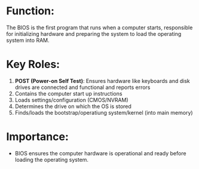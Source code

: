  # Function:
The BIOS is the first program that runs when a computer starts, responsible for initializing hardware and preparing the system to load the operating system into RAM.
# Key Roles:
1. **POST (Power-on Self Test)**: Ensures hardware like keyboards and disk drives are connected and functional and reports errors
2. Contains the computer start up instructions
3. Loads settings/configuration (CMOS/NVRAM)
4. Determines the drive on which the OS is stored
5. Finds/loads the bootstrap/operatiung system/kernel (into main memory)
# Importance:
- BIOS ensures the computer hardware is operational and ready before loading the operating system.